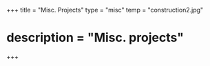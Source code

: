 +++
title = "Misc. Projects"
type = "misc"
temp = "construction2.jpg"
# description = "Misc. projects"
+++